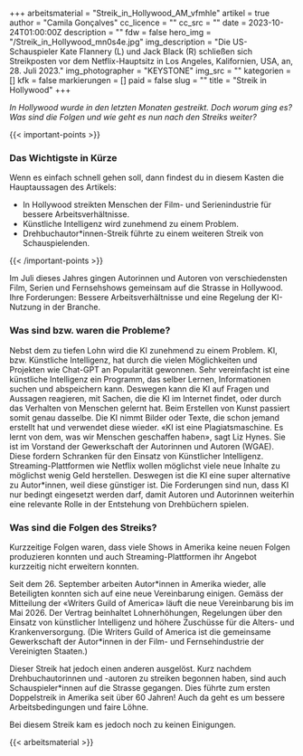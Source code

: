 +++
arbeitsmaterial = "Streik_in_Hollywood_AM_vfmhle"
artikel = true
author = "Camila Gonçalves"
cc_licence = ""
cc_src = ""
date = 2023-10-24T01:00:00Z
description = ""
fdw = false
hero_img = "/Streik_in_Hollywood_mn0s4e.jpg"
img_description = "Die US-Schauspieler Kate Flannery (L) und Jack Black (R) schließen sich Streikposten vor dem Netflix-Hauptsitz in Los Angeles, Kalifornien, USA, an, 28. Juli 2023."
img_photographer = "KEYSTONE"
img_src = ""
kategorien = []
kfk = false
markierungen = []
paid = false
slug = ""
title = "Streik in Hollywood"
+++

_In Hollywood wurde in den letzten Monaten gestreikt. Doch worum ging es? Was sind die Folgen und wie geht es nun nach den Streiks weiter?_

{{< important-points >}} <h3>Das Wichtigste in Kürze</h3>

<p>Wenn es einfach schnell gehen soll, dann findest du in diesem Kasten die Hauptaussagen des Artikels:</p>

<ul>

<li>In Hollywood streikten Menschen der Film- und Serienindustrie für bessere Arbeitsverhältnisse.</li>

<li>Künstliche Intelligenz wird zunehmend zu einem Problem.</li>

<li>Drehbuchautor*innen-Streik führte zu einem weiteren Streik von Schauspielenden.</li>

</ul> {{< /important-points >}}

Im Juli dieses Jahres gingen Autorinnen und Autoren von verschiedensten Film, Serien und Fernsehshows gemeinsam auf die Strasse in Hollywood. Ihre Forderungen: Bessere Arbeitsverhältnisse und eine Regelung der KI-Nutzung in der Branche.

### Was sind bzw. waren die Probleme?

Nebst dem zu tiefen Lohn wird die KI zunehmend zu einem Problem. KI, bzw. Künstliche Intelligenz, hat durch die vielen Möglichkeiten und Projekten wie Chat-GPT an Popularität gewonnen. Sehr vereinfacht ist eine künstliche Intelligenz ein Programm, das selber Lernen, Informationen suchen und abspeichern kann. Deswegen kann die KI auf Fragen und Aussagen reagieren, mit Sachen, die die KI im Internet findet, oder durch das Verhalten von Menschen gelernt hat. Beim Erstellen von Kunst passiert somit genau dasselbe. Die KI nimmt Bilder oder Texte, die schon jemand erstellt hat und verwendet diese wieder. «KI ist eine Plagiatsmaschine. Es lernt von dem, was wir Menschen geschaffen haben», sagt Liz Hynes. Sie ist im Vorstand der Gewerkschaft der Autorinnen und Autoren (WGAE). Diese fordern Schranken für den Einsatz von Künstlicher Intelligenz. Streaming-Plattformen wie Netflix wollen möglichst viele neue Inhalte zu möglichst wenig Geld herstellen. Deswegen ist die KI eine super alternative zu Autor*innen, weil diese günstiger ist. Die Forderungen sind nun, dass KI nur bedingt eingesetzt werden darf, damit Autoren und Autorinnen weiterhin eine relevante Rolle in der Entstehung von Drehbüchern spielen.

### Was sind die Folgen des Streiks?

Kurzzeitige Folgen waren, dass viele Shows in Amerika keine neuen Folgen produzieren konnten und auch Streaming-Plattformen ihr Angebot kurzzeitig nicht erweitern konnten.

Seit dem 26. September arbeiten Autor\*innen in Amerika wieder, alle Beteiligten konnten sich auf eine neue Vereinbarung einigen. Gemäss der Mitteilung der «Writers Guild of America» läuft die neue Vereinbarung bis im Mai 2026. Der Vertrag beinhaltet Lohnerhöhungen, Regelungen über den Einsatz von künstlicher Intelligenz und höhere Zuschüsse für die Alters- und Krankenversorgung. (Die Writers Guild of America ist die gemeinsame Gewerkschaft der Autor*innen in der Film- und Fernsehindustrie der Vereinigten Staaten.)

Dieser Streik hat jedoch einen anderen ausgelöst. Kurz nachdem Drehbuchautorinnen und -autoren zu streiken begonnen haben, sind auch Schauspieler*innen auf die Strasse gegangen. Dies führte zum ersten Doppelstreik in Amerika seit über 60 Jahren! Auch da geht es um bessere Arbeitsbedingungen und faire Löhne.

Bei diesem Streik kam es jedoch noch zu keinen Einigungen.




{{< arbeitsmaterial >}}

